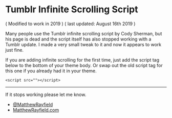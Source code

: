 # Tumblr Infinite Scrolling Script
( Modified to work in 2019 ) ( last updated: August 16th 2019 )

Many people use the Tumblr infinite scrolling script by Cody Sherman, but his page is dead and the script itself has also stopped working with a Tumblr update. I made a very small tweak to it and now it appears to work just fine.

If you are adding infinite scrolling for the first time, just add the script tag below to the bottom of your theme body. Or swap out the old script tag for this one if you already had it in your theme.

```
<script src=""></script>
```

---

If it stops working please let me know.
- [@MatthewRayfield](http://twitter.com/matthewrayfield)
- [MatthewRayfield.com](http://matthewrayfield.com)
